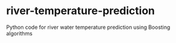 # river-temperature-prediction
Python code for river water temperature prediction using Boosting algorithms
